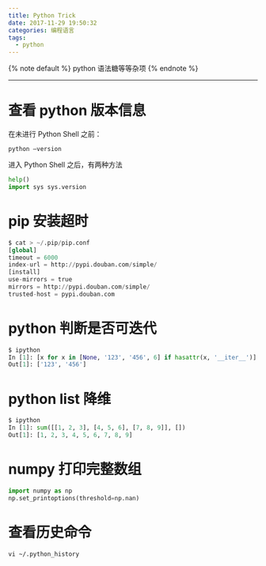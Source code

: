 ```yaml
---
title: Python Trick
date: 2017-11-29 19:50:32
categories: 编程语言
tags:
  - python
---
```


{% note default %}
python 语法糖等等杂项
{% endnote %}

<!--more-->

---

# 查看 python 版本信息
在未进行 Python Shell 之前：
```
python –version
```
进入 Python Shell 之后，有两种方法
```python
help()
import sys sys.version
```

# pip 安装超时
```python
$ cat > ~/.pip/pip.conf
[global]
timeout = 6000
index-url = http://pypi.douban.com/simple/
[install]
use-mirrors = true
mirrors = http://pypi.douban.com/simple/
trusted-host = pypi.douban.com
```

# python 判断是否可迭代
```python
$ ipython
In [1]: [x for x in [None, '123', '456', 6] if hasattr(x, '__iter__')]
Out[1]: ['123', '456']
```

# python list 降维
```python
$ ipython
In [1]: sum([[1, 2, 3], [4, 5, 6], [7, 8, 9]], [])
Out[1]: [1, 2, 3, 4, 5, 6, 7, 8, 9]
```
# numpy 打印完整数组
```python
import numpy as np
np.set_printoptions(threshold=np.nan)
```

# 查看历史命令
```
vi ~/.python_history
```
